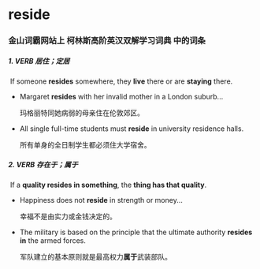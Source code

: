 # reside

### 金山词霸网站上 柯林斯高阶英汉双解学习词典 中的词条

##### 1. VERB 居住；定居

​	If someone **resides** somewhere, they **live** there or are **staying** there.

- Margaret **resides** with her invalid mother in a London suburb...

  玛格丽特同她病弱的母亲住在伦敦郊区。

- All single full-time students must **reside** in university residence halls.

  所有单身的全日制学生都必须住大学宿舍。

##### 2. VERB 存在于；属于

​	If a **quality resides in something**, the **thing has that quality**.

- Happiness does not **reside** in strength or money...

  幸福不是由实力或金钱决定的。

- The military is based on the principle that the ultimate authority **resides in** the armed forces.

  军队建立的基本原则就是最高权力**属于**武装部队。